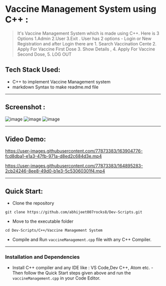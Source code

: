 # Vaccine Management System using C++ :

> It's Vaccine Management System which is made using C++. Here is 3 Options
1.Admin 2.User 3.Exit . User has 2 options - Login or New Registration and after Login there are 1. Search Vaccination Cente 2. Apply For Vaccine First Dose  3. Show Details , 4. Apply For Vaccine Second Dose,   5. LOG OUT

## Tech Stack Used: 
- C++ to implement Vaccine Management system
- markdown Syntax to make readme.md file

---
## Screenshot :

![image](https://user-images.githubusercontent.com/77873383/163901775-223a3b21-7e37-4ed0-bee5-fd3d890c4eee.png)
![image](https://user-images.githubusercontent.com/77873383/163901855-75948f60-4129-4a53-ba45-0241e4b90adc.png)
![image](https://user-images.githubusercontent.com/77873383/163902000-300092bf-b7dc-40e4-ab43-ed98eaa7cf54.png)



---

## Video Demo:




https://user-images.githubusercontent.com/77873383/163904776-fcd8dba1-e1a3-47fb-971a-d8ed2c684d3e.mp4





https://user-images.githubusercontent.com/77873383/164895283-2cb24246-8ee8-49d0-b1e3-5c53060301f4.mp4






---

## Quick Start:

- Clone the repository

```
git clone https://github.com/abhijeet007rocks8/Dev-Scripts.git
```

- Move to the executable folder
```
cd Dev-Scripts/C++/Vaccine Management System
```

- Compile and Run ``` vaccineManagement.cpp ``` file with any C++ Compiler.


---

### Installation and Dependencies
- Install C++ compiler and any IDE like : VS Code,Dev C++,  Atom etc.
-Then follow the Quick Start steps given above and run the ```vaccineManagement.cpp``` in your Code Editor.
